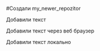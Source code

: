 ﻿#Создали my_newer_repozitor

Добавили текст

Добавили текст через веб браузер

Добавили текст локально

